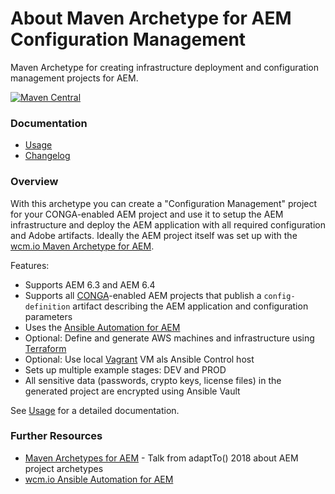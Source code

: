 About Maven Archetype for AEM Configuration Management
======================================================

Maven Archetype for creating infrastructure deployment and configuration management projects for AEM.

[![Maven Central](https://maven-badges.herokuapp.com/maven-central/io.wcm.maven.archetypes/io.wcm.maven.archetypes.aem-confmgmt/badge.svg)](https://maven-badges.herokuapp.com/maven-central/io.wcm.maven.archetypes/io.wcm.maven.archetypes.aem-confmgmt)


### Documentation

* [Usage][usage]
* [Changelog][changelog]


### Overview

With this archetype you can create a "Configuration Management" project for your CONGA-enabled AEM project and use it to setup the AEM infrastructure and deploy the AEM application with all required configuration and Adobe artifacts. Ideally the AEM project itself was set up with the [wcm.io Maven Archetype for AEM][aem-archetype].

Features:

* Supports AEM 6.3 and AEM 6.4
* Supports all [CONGA][conga]-enabled AEM projects that publish a `config-definition` artifact describing the AEM application and configuration parameters
* Uses the [Ansible Automation for AEM][aem-ansible]
* Optional: Define and generate AWS machines and infrastructure using [Terraform][terraform]
* Optional: Use local [Vagrant][vagrant] VM als Ansible Control host
* Sets up multiple example stages: DEV and PROD
* All sensitive data (passwords, crypto keys, license files) in the generated project are encrypted using Ansible Vault

See [Usage][usage] for a detailed documentation.


### Further Resources

* [Maven Archetypes for AEM][adaptto-talk-aem-archetypes] - Talk from adaptTo() 2018 about AEM project archetypes
* [wcm.io Ansible Automation for AEM][aem-ansible]


[usage]: usage.html
[changelog]: changes-report.html
[aem-archetype]: ../aem/
[conga]: http://devops.wcm.io/conga/
[aem-ansible]: http://devops.wcm.io/ansible.html
[terraform]: https://www.terraform.io/
[vagrant]: https://www.vagrantup.com/
[adaptto-talk-aem-archetypes]: https://adapt.to/2018/en/schedule/maven-archetypes-for-aem.html
